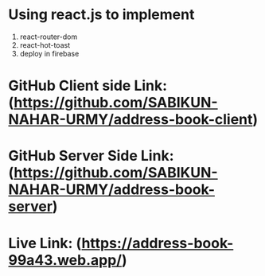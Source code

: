 # Using react.js to implement
1. react-router-dom
2. react-hot-toast
3. deploy in firebase 
# GitHub Client side Link: (https://github.com/SABIKUN-NAHAR-URMY/address-book-client)
# GitHub Server Side Link: (https://github.com/SABIKUN-NAHAR-URMY/address-book-server)

# Live Link: (https://address-book-99a43.web.app/)